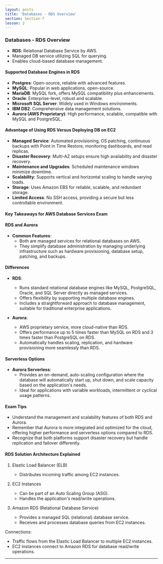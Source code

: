 ```yaml
---
layout: posts
title: 'Databases - RDS Overview'
section: Section-7
lesson: 2
---
```


### Databases - RDS Overview

- **RDS**: Relational Database Service by AWS.
- Managed DB service utilizing SQL for querying.
- Enables cloud-based database management.
<!-- pagebreak -->

#### Supported Database Engines in RDS

- **Postgres**: Open-source, reliable with advanced features.
- **MySQL**: Popular in web applications, open-source.
- **MariaDB**: MySQL fork, offers MySQL compatibility plus enhancements.
- **Oracle**: Enterprise-level, robust and scalable.
- **Microsoft SQL Server**: Widely used in Windows environments.
- **IBM DB2**: Comprehensive data management solutions.
- **Aurora (AWS Proprietary)**: High performance, scalable, compatible with MySQL and PostgreSQL.
<!-- pagebreak -->

#### Advantage of Using RDS Versus Deploying DB on EC2

- **Managed Service**: Automated provisioning, OS patching, continuous backups with Point in Time Restore, monitoring dashboards, and read replicas.
- **Disaster Recovery**: Multi-AZ setups ensure high availability and disaster recovery.
- **Maintenance and Upgrades**: Scheduled maintenance windows minimize downtime.
- **Scalability**: Supports vertical and horizontal scaling to handle varying loads.
- **Storage**: Uses Amazon EBS for reliable, scalable, and redundant storage.
- **Limited Access**: No SSH access, providing a secure but less controllable environment.
<!-- pagebreak -->

#### Key Takeaways for AWS Database Services Exam

#### RDS and Aurora

- **Common Features**:
  - Both are managed services for relational databases on AWS.
  - They simplify database administration by managing underlying infrastructure such as hardware provisioning, database setup, patching, and backups.
  <!-- pagebreak -->

#### Differences

- **RDS**:

  - Runs standard relational database engines like MySQL, PostgreSQL, Oracle, and SQL Server directly as managed services.
  - Offers flexibility by supporting multiple database engines.
  - Includes a straightforward approach to database management, suitable for traditional enterprise applications.

- **Aurora**:
  - AWS proprietary service, more cloud-native than RDS.
  - Offers performance up to 5 times faster than MySQL on RDS and 3 times faster than PostgreSQL on RDS.
  - Automatically handles scaling, replication, and hardware provisioning more seamlessly than RDS.
  <!-- pagebreak -->

#### Serverless Options

- **Aurora Serverless**:
  - Provides an on-demand, auto-scaling configuration where the database will automatically start up, shut down, and scale capacity based on the application's needs.
  - Ideal for applications with variable workloads, intermittent or cyclical usage patterns.
  <!-- pagebreak -->

#### Exam Tips

- Understand the management and scalability features of both RDS and Aurora.
- Remember that Aurora is more integrated and optimized for the cloud, offering higher performance and serverless options compared to RDS.
- Recognize that both platforms support disaster recovery but handle replication and failover differently.
<!-- pagebreak -->

#### RDS Solution Architecture Explained

1. Elastic Load Balancer (ELB)

   - Distributes incoming traffic among EC2 instances.

2. EC2 Instances

   - Can be part of an Auto Scaling Group (ASG).
   - Handles the application's read/write operations.

3. Amazon RDS (Relational Database Service)
   - Provides a managed SQL (relational) database service.
   - Receives and processes database queries from EC2 instances.

Connections:

- Traffic flows from the Elastic Load Balancer to multiple EC2 instances.
- EC2 instances connect to Amazon RDS for database read/write operations.

---
